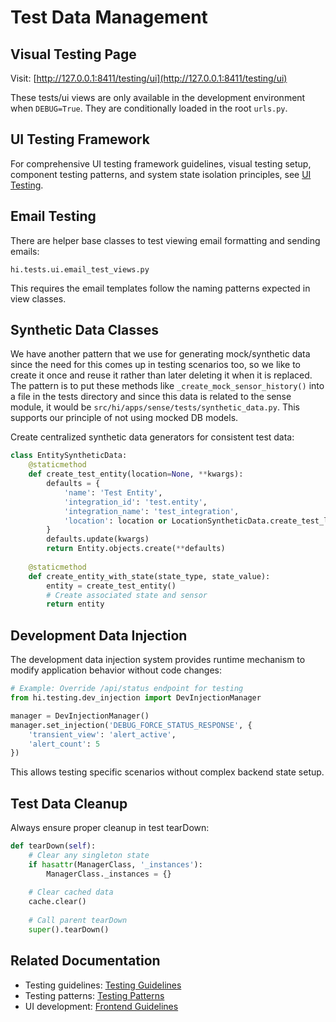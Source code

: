 # Test Data Management

## Visual Testing Page

Visit: [http://127.0.0.1:8411/testing/ui](http://127.0.0.1:8411/testing/ui)

These tests/ui views are only available in the development environment when `DEBUG=True`. They are conditionally loaded in the root `urls.py`.

## UI Testing Framework

For comprehensive UI testing framework guidelines, visual testing setup, component testing patterns, and system state isolation principles, see [UI Testing](../frontend/ui-testing.md).

## Email Testing

There are helper base classes to test viewing email formatting and sending emails:
```
hi.tests.ui.email_test_views.py
```

This requires the email templates follow the naming patterns expected in view classes.

## Synthetic Data Classes

We have another pattern that we use for generating mock/synthetic data since the need for this comes up in testing scenarios too, so we like to create it once and reuse it rather than later deleting it when it is replaced.  The pattern is to put these methods like `_create_mock_sensor_history()` into a file in the tests directory and since this data is related to the sense module, it would be `src/hi/apps/sense/tests/synthetic_data.py`.  This supports our principle of not using mocked DB models.

Create centralized synthetic data generators for consistent test data:

```python
class EntitySyntheticData:
    @staticmethod
    def create_test_entity(location=None, **kwargs):
        defaults = {
            'name': 'Test Entity',
            'integration_id': 'test.entity',
            'integration_name': 'test_integration',
            'location': location or LocationSyntheticData.create_test_location()
        }
        defaults.update(kwargs)
        return Entity.objects.create(**defaults)
    
    @staticmethod
    def create_entity_with_state(state_type, state_value):
        entity = create_test_entity()
        # Create associated state and sensor
        return entity
```

## Development Data Injection

The development data injection system provides runtime mechanism to modify application behavior without code changes:

```python
# Example: Override /api/status endpoint for testing
from hi.testing.dev_injection import DevInjectionManager

manager = DevInjectionManager()
manager.set_injection('DEBUG_FORCE_STATUS_RESPONSE', {
    'transient_view': 'alert_active',
    'alert_count': 5
})
```

This allows testing specific scenarios without complex backend state setup.

## Test Data Cleanup

Always ensure proper cleanup in test tearDown:

```python
def tearDown(self):
    # Clear any singleton state
    if hasattr(ManagerClass, '_instances'):
        ManagerClass._instances = {}
    
    # Clear cached data
    cache.clear()
    
    # Call parent tearDown
    super().tearDown()
```

## Related Documentation
- Testing guidelines: [Testing Guidelines](testing-guidelines.md)
- Testing patterns: [Testing Patterns](testing-patterns.md)
- UI development: [Frontend Guidelines](../frontend/frontend-guidelines.md)
